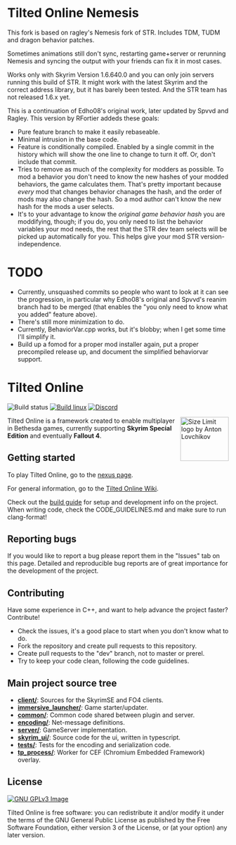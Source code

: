# Tilted Online Nemesis

This fork is based on ragley's Nemesis fork of STR. Includes TDM, TUDM and dragon behavior patches.

Sometimes animations still don't sync, restarting game+server or rerunning Nemesis and syncing the output with your friends can fix it in most cases.

Works only with Skyrim Version 1.6.640.0 and you can only join servers running this build of STR. It might work with the latest Skyrim and the correct address library, but it has barely been tested.
And the STR team has not released 1.6.x yet.

This is a continuation of Edho08's original work, later updated by Spvvd and Ragley. This version by RFortier addeds these goals:
* Pure feature branch to make it easily rebaseable. 
* Minimal intrusion in the base code.
* Feature is conditionally compiled. Enabled by a single commit in the history which will show the one line to change to turn it off. Or, don't include that commit.
* Tries to remove as much of the complexity for modders as possible. To mod a behavior you don't need to know the new hashes of your modded behaviors, the game calculates them.
That's pretty important because _every_ mod that changes behavior chanages the hash, and the order of mods may also change the hash. So a mod author can't know the new hash for the mods a user selects.
* It's to your advantage to know the _original game behavior hash_ you are moddifying, though; if you do, you only need to list the behavior variables your mod needs, 
the rest that the STR dev team selects will be picked up automatically for you. This helps give your mod STR version-independence.

# TODO
* Currently, unsquashed commits so people who want to look at it can see the progression, in particular why Edho08's original and Spvvd's reanim branch had to be merged 
(that enables the "you only need to know what you added" feature above).
* There's still more minimization to do.
* Currently, BehaviorVar.cpp works, but it's blobby; when I get some time I'll simplify it.
* Build up a fomod for a proper mod installer again, put a proper precompiled release up, and document the simplified behaviorvar support.


# Tilted Online
![Build status](https://github.com/tiltedphoques/TiltedEvolution/workflows/Build%20windows/badge.svg?branch=master) [![Build linux](https://github.com/tiltedphoques/TiltedEvolution/actions/workflows/linux.yml/badge.svg)](https://github.com/tiltedphoques/TiltedEvolution/actions/workflows/linux.yml)  [![Discord](https://img.shields.io/discord/247835175860305931.svg?label=&logo=discord&logoColor=ffffff&color=7389D8&labelColor=6A7EC2)](https://discord.gg/skyrimtogether)

<img src="https://avatars.githubusercontent.com/u/52131158?s=200&v=4" align="right"
     alt="Size Limit logo by Anton Lovchikov" width="110" height="100">

Tilted Online is a framework created to enable multiplayer in Bethesda games, currently supporting **Skyrim Special Edition** and eventually **Fallout 4**.

## Getting started
To play Tilted Online, go to the [nexus page](https://www.nexusmods.com/skyrimspecialedition/mods/69993).

For general information, go to the [Tilted Online Wiki](https://wiki.tiltedphoques.com/tilted-online/).

Check out the [build guide](https://wiki.tiltedphoques.com/tilted-online/technical-documentation/build-guide) for setup and development info on the project. When writing code, check the CODE_GUIDELINES.md and make sure to run clang-format!

## Reporting bugs
If you would like to report a bug please report them in the "Issues" tab on this page. Detailed and reproducible bug reports are of great importance for the development of the project.

## Contributing
Have some experience in C++, and want to help advance the project faster? Contribute!
- Check the issues, it's a good place to start when you don't know what to do.
- Fork the repository and create pull requests to this repository.
- Create pull requests to the "dev" branch, not to master or prerel.
- Try to keep your code clean, following the code guidelines.

## Main project source tree

* [**client/**](./Code/client): Sources for the SkyrimSE and FO4 clients.
* [**immersive_launcher/**](./Code/immersive_launcher): Game starter/updater.
* [**common/**](./Code/common): Common code shared between plugin and server.
* [**encoding/**](./Code/encoding): Net-message definitions.
* [**server/**](./Code/server): GameServer implementation.
* [**skyrim_ui/**](./Code/skyrim_ui): Source code for the ui, written in typescript. 
* [**tests/**](./Code/tests): Tests for the encoding and serialization code.
* [**tp_process/**](./Code/tp_process): Worker for CEF (Chromium Embedded Framework) overlay.

## License
[![GNU GPLv3 Image](https://www.gnu.org/graphics/gplv3-127x51.png)](http://www.gnu.org/licenses/gpl-3.0.en.html)

Tilted Online is free software: you can redistribute it and/or modify
it under the terms of the GNU General Public License as published by
the Free Software Foundation, either version 3 of the License, or
(at your option) any later version.
